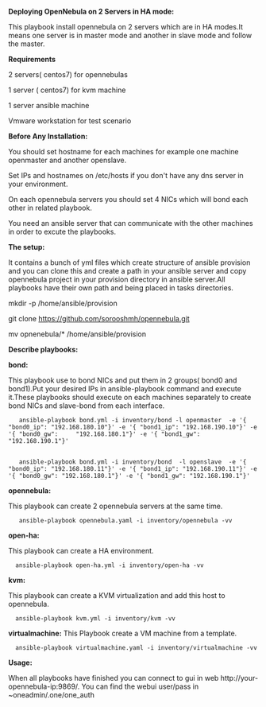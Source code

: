 **Deploying OpenNebula on 2 Servers in HA mode:**

This playbook install opennebula on 2 servers which are in HA modes.It means one server is in master mode and another in slave mode and follow the master.

**Requirements**


2 servers( centos7) for opennebulas

1 server ( centos7) for kvm machine

1 server ansible machine

Vmware workstation for test scenario


**Before Any Installation:**

You should set hostname for each machines for example one machine openmaster and another openslave.

Set IPs and hostnames on /etc/hosts if you don't have any dns server in your environment.

On each opennebula servers you should set 4 NICs which will bond each other in related playbook.

You need an ansible server that can communicate with the other machines in order to excute the playbooks.

**The setup:**

It contains a bunch of yml files which create structure of ansible provision and you can clone this and create a path in your ansible server and copy opennebula project in your provision directory in ansible server.All playbooks have their own path and being placed in tasks directories.

mkdir -p /home/ansible/provision

git clone https://github.com/sorooshmh/opennebula.git

mv opnenebula/* /home/ansible/provision

**Describe playbooks:**

**bond:**

This playbook use to bond NICs and put them in 2 groups( bond0 and bond1).Put your desired IPs in ansible-playbook command and execute it.These playbooks should execute on each machines separately to create bond NICs and slave-bond from each interface.


       ansible-playbook bond.yml -i inventory/bond -l openmaster  -e '{ "bond0_ip": "192.168.180.10"}' -e '{ "bond1_ip": "192.168.190.10"}' -e '{ "bond0_gw":     "192.168.180.1"}' -e '{ "bond1_gw": "192.168.190.1"}'
       

       ansible-playbook bond.yml -i inventory/bond  -l openslave  -e '{ "bond0_ip": "192.168.180.11"}' -e '{ "bond1_ip": "192.168.190.11"}' -e '{ "bond0_gw": "192.168.180.1"}' -e '{ "bond1_gw": "192.168.190.1"}'
  
  
**opennebula:**

This playbook can create 2 opennebula servers at the same time.


       ansible-playbook opennebula.yaml -i inventory/opennebula -vv


**open-ha:**

This playbook can create a HA environment.


      ansible-playbook open-ha.yml -i inventory/open-ha -vv
  
  
**kvm:**

This playbook can create a KVM virtualization and add this host to opennebula.


      ansible-playbook kvm.yml -i inventory/kvm -vv
    
 
 **virtualmachine:**
 This Playbook create a VM machine from a template.
 
      
      ansible-playbook virtualmachine.yaml -i inventory/virtualmachine -vv
 
    
    
**Usage:**

When all playbooks have finished you can connect to gui in web http://your-opennebula-ip:9869/. You can find the webui user/pass in ~oneadmin/.one/one_auth
